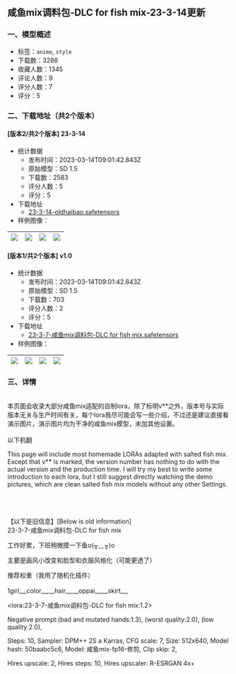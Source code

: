 ## 咸鱼mix调料包-DLC for fish mix-23-3-14更新
### 一、模型概述

- 标签：`anime`, `style`
- 下载数：3286
- 收藏人数：1345
- 评论人数：9
- 评分人数：7
- 评分：5

### 二、下载地址（共2个版本）

#### [版本2/共2个版本] 23-3-14

- 统计数据
  - 发布时间：2023-03-14T09:01:42.843Z
  - 原始模型：SD 1.5
  - 下载数：2583
  - 评分人数：5
  - 评分：5
- 下载地址
  - [23-3-14-oldhaibao.safetensors](https://civitai.com/api/download/models/22935)
- 样例图像：

| <img src="https://image.civitai.com/xG1nkqKTMzGDvpLrqFT7WA/b41c9ab8-fbe2-4980-591c-b10400d3ed00/width=450/248070.jpeg" /> | <img src="https://image.civitai.com/xG1nkqKTMzGDvpLrqFT7WA/6bd5022d-a3d2-468b-15ba-ee8c2c9ff900/width=450/248069.jpeg" /> | <img src="https://image.civitai.com/xG1nkqKTMzGDvpLrqFT7WA/efa41b25-a694-4ea6-2b79-f4c53ea6b600/width=450/248068.jpeg" /> | <img src="https://image.civitai.com/xG1nkqKTMzGDvpLrqFT7WA/59293ae8-2229-49e2-e0ea-4b50532ba600/width=450/248067.jpeg" /> |
| ---- | ---- | ---- | ---- |

#### [版本1/共2个版本] v1.0

- 统计数据
  - 发布时间：2023-03-14T09:01:42.843Z
  - 原始模型：SD 1.5
  - 下载数：703
  - 评分人数：2
  - 评分：5
- 下载地址
  - [23-3-7-咸鱼mix调料包-DLC for fish mix.safetensors](https://civitai.com/api/download/models/19512)
- 样例图像：

| <img src="https://image.civitai.com/xG1nkqKTMzGDvpLrqFT7WA/df70060e-b860-44d7-3777-13f725f41c00/width=450/204963.jpeg" /> | <img src="https://image.civitai.com/xG1nkqKTMzGDvpLrqFT7WA/c750d4e6-997e-4e4b-5e6b-349ad54f3c00/width=450/204969.jpeg" /> | <img src="https://image.civitai.com/xG1nkqKTMzGDvpLrqFT7WA/7454c23a-5764-4876-f853-2e5eb303ab00/width=450/204968.jpeg" /> | <img src="https://image.civitai.com/xG1nkqKTMzGDvpLrqFT7WA/6b26f3ac-a946-4c90-a7e6-ebf3c50d3600/width=450/204967.jpeg" /> |
| ---- | ---- | ---- | ---- |


### 三、详情
<p><br />本页面会收录大部分咸鱼mix适配的自制lora，除了标明v**之外，版本号与实际版本无关与生产时间有关，每个lora我尽可能会写一些介绍，不过还是建议直接看演示图片，演示图片均为干净的咸鱼mix模型，未加其他设置。<br /><br />以下机翻</p><p>This page will include most homemade LORAs adapted with salted fish mix. Except that v** is marked, the version number has nothing to do with the actual version and the production time. I will try my best to write some introduction to each lora, but I still suggest directly watching the demo pictures, which are clean salted fish mix models without any other Settings.</p><p><br /><br /><br />【以下是旧信息】[Below is old information]<br />23-3-7-咸鱼mix调料包-DLC for fish mix</p><p></p><p>工作好累，下班稍微摸一下鱼o(╥﹏╥)o</p><p>主要是画风小改变和脸型和衣服风格化（可能更透了）</p><p></p><p>推荐权重（我用了随机化插件）<br /><br />1girl,__color__,__hair__,__oppai__,__skirt__,</p><p>&lt;lora:23-3-7-咸鱼mix调料包-DLC for fish mix:1.2&gt;</p><p></p><p>Negative prompt:(bad and mutated hands:1.3), (worst quality:2.0), (low quality:2.0),</p><p></p><p>Steps: 10, Sampler: DPM++ 2S a Karras, CFG scale: 7, Size: 512x640, Model hash: 50baabc5c6, Model: 咸鱼mix-fp16-修剪, Clip skip: 2,</p><p>Hires upscale: 2, Hires steps: 10, Hires upscaler: R-ESRGAN 4x+</p>
